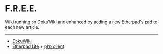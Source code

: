 F.R.E.E.
========

Wiki running on DokuWiki and enhanced by adding a new Etherpad's pad to each new article.

* * * *

* [DokuWiki](https://github.com/splitbrain/dokuwiki)
* [Etherpad Lite](https://github.com/ether/etherpad-lite) + [php client](https://github.com/tomnomnom/etherpad-lite-client)
